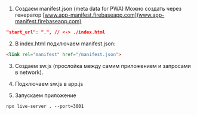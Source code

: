 1. Создаем manifest.json (meta data for PWA)
   Можно создать через генератор [www.app-manifest.firebaseapp.com](www.app-manifest.firebaseapp.com)

```json
"start_url": ".", // <-> ./index.html
```

2. В index.html подключаем manifest.json:

```html
<link rel="manifest" href="/manifest.json">
```

3. Создаем sw.js (прослойка между самим приложением и запросами в network).

4. Подключаем sw.js в app.js

5. Запускаем приложение

```shell
npx live-server . --port=3001
```

